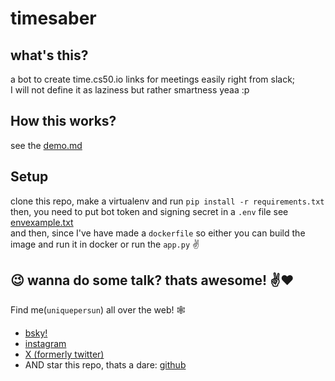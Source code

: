 # timesaber
what's this? <br>
---
a bot to create time.cs50.io links for meetings easily right from slack; <br>
I will not define it as laziness but rather smartness yeaa :p

## How this works?
see the [demo.md](https://github.com/uniquepersun/timesaber/blob/main/demo.md)

## Setup
clone this repo, make a virtualenv and run `pip install -r requirements.txt` <br>
then, you need to put bot token and signing secret in a `.env` file see [envexample.txt](https://github.com/uniquepersun/timesaber/blob/main/envexample.txt) <br>
and then, since I've have made a `dockerfile` so either you can build the image and run it in docker or run the `app.py` :v:

## :wink: wanna do some talk? thats awesome! :v::heart:
Find me(`uniquepersun`) all over the web! :spider_web:  

- [bsky!](https://bsky.app/profile/uniquepersun.dev)
- [instagram](https://instagram.com/uniquepersun) <br>
- [X (formerly twitter)](https://x.com/uniquepersun) <br>
- AND star this repo, thats a dare: [github](https://github.com/uniquepersun) <br>
